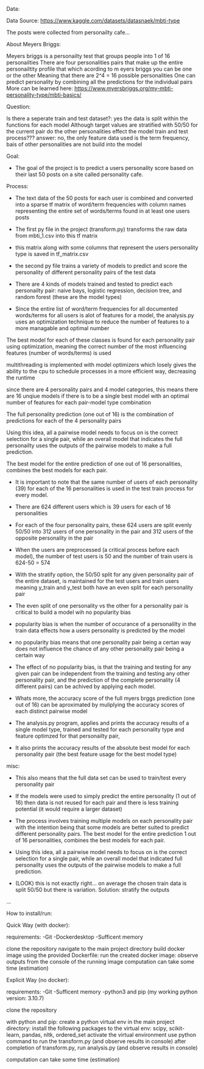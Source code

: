 Data: 

Data Source:
https://www.kaggle.com/datasets/datasnaek/mbti-type

The posts were collected from personailty cafe...


About Meyers Briggs:

Meyers briggs is a personailty test that groups people into 1 of 16 personailties
There are four personalities pairs that make up the entire personailtity profile that which acording to m eyers briggs you can be one or the other
Meaning that there are 2^4 = 16 possible personalities
One can predict personality by combining all the predictions for the individual pairs
More can be learned here:
https://www.myersbriggs.org/my-mbti-personality-type/mbti-basics/ 


Question:

Is there a seperate train and test dataset?: yes the data is split within the functions for each model
Although target values are stratified with 50/50 for the current pair do the other personalities
effect the model train and test process???
answer: no, the only feature data used is the term frequency, bais of other personalities are not build into the model


Goal:

- The goal of the project is to predict a users personality score based on their last 50 posts on a site called personality cafe.


Process: 

- The text data of the 50 posts for each user is combined and converted into a sparse tf matrix of word/term frequencies with column names representing the entire set of words/terms found in at least one users posts

- The first py file in the project (transform.py) transforms the raw data from mbti_1.csv into this tf matrix 

- this matrix along with some columns that represent the users personality type is saved in tf_matrix.csv

- the second py file trains a variety of models to predict and score the personality of different personality pairs of the test data

- There are 4 kinds of models trained and tested to predict each personailty pair: naive bays, logistic regression, decision tree, and random forest
(these are the model types)



- Since the entire list of word/term frequencies for all documented words/terms for all users is alot of features for a model, the analysis.py uses an optimization technique to reduce the number of features to a more managable and optimal number

The best model for each of these classes is found for each personality pair using optimization, meaning the correct number of the most influencing features (number of words/terms) is used

multithreading is implemented with model optimizers which losely gives the ability to the cpu to schedule processes in a more efficient way, decreasing the runtime 

since there are 4 personality pairs and 4 model categories, this means there are 16 unqiue models if there is to be a single best model with an optimal number of features for each pair-model type combination

The full personality prediction (one out of 16) is the combination of predictions for each of the 4 personality pairs 

Using this idea, all a pairwise model needs to focus on is the correct selection for a single pair, while an overall model that indicates the full personailty uses the outputs of the pairwise models to make a full prediction.

The best model for the entire prediction of one out of 16 personalities, combines the best models for each pair.




- It is important to note that the same number of users of each personality (39) for each of the 16 personalities is
used in the test train process for every model. 

- There are 624 different users which is 39 users for each of 16 personalities

- For each of the four personality pairs, these 624 users are split evenly 50/50 into 312 users of one personality in the pair and 312 users of the opposite personality in the pair

- When the users are preprocessed (a critical process before each model), the number of test users is 50 and the number of train users is 624-50 = 574

- With the stratify option, the 50/50 split for any given personality pair of the entire dataset, is maintained for the test users and train users
meaning y_train and y_test both have an even split for each personality pair  

- The even split of one personality vs the other for a personality pair is critical to build a model wih no popularity bias

- popularity bias is when the number of occurance of a personalilty in the train data effects how a users personality is predicted by the model

- no popularity bias means that one personality pair being a certan way does not influence the chance of any other personality pair being a certain way

- The effect of no popularity bias, is that the training and testing for any given pair can be independent from the training and testing any other personality pair, and the prediction of the complete personality (4 different pairs) can be achived by applying each model.

- Whats more, the accuracy score of the full myers brggs prediction (one out of 16) can be aproximated by muliplying the accuracy scores of each distinct pairwise model 

- The analysis.py program, applies and prints the accuracy results of a single model type, trained and tested for each personality type and feature optimzed for that personailty pair,

- It also prints the accuracy results of the absolute best model for each personality pair (the best feature usage for the best model type)







misc:

- This also means that the full data set can be used to train/test every personality pair

- If the models were used to simply predict the entire personality (1 out of 16) then data is not reused for each pair and there is less training potential (it would require a larger dataset)


- The process involves training multiple models on each personality pair
with the intention being that some models are better suited to predict different personality pairs. The best model for the entire prediction 1 out of 16 personalities, combines the best models for each pair.

- Using this idea, all a pairwise model needs to focus on is the correct selection for a single pair, while an overall model that indicated full personailty uses the outputs of the pairwise models to make a full prediction.

- (LOOK) this is not exactly right...
on average the chosen train data is split 50/50 but there is variation.
Solution: stratify the outputs

...



How to install/run:

Quick Way (with docker):

requirements:
-Git
-Dockerdesktop
-Sufficent memory

clone the repository
navigate to the main project directory
build docker image using the provided Dockerfile:
run the created docker image:
observe outputs from the console of the running image
computation can take some time (estimation)



Explicit Way (no docker):

requirements:
-Git
-Sufficent memory
-python3 and pip (my working python version: 3.10.7)

clone the repository

with python and pip:
create a python virtual env in the main project directory:
install the following packages to the virtual env:
scipy, scikit-learn, pandas, nltk, ordered_set
activate the virtual environment
use python command to run the transform.py (and observe results in console)
after completion of transform.py, run analysis.py (and observe results in console)

computation can take some time (estimation)




